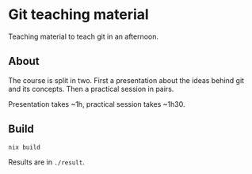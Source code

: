 # Git teaching material

Teaching material to teach git in an afternoon.

## About

The course is split in two.
First a presentation about the ideas behind git and its concepts.
Then a practical session in pairs.

Presentation takes ~1h, practical session takes ~1h30.

## Build

```
nix build
```

Results are in `./result`.
